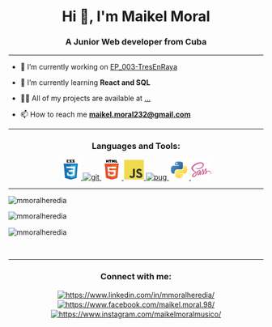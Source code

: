 <h1 align="center">Hi 👋, I'm Maikel Moral</h1>
<h3 align="center">A Junior Web developer from Cuba</h3>

---

- 🔭 I’m currently working on [EP_003-TresEnRaya](https://github.com/mmoralheredia/EP_003-TresEnRaya)
  
- 🌱 I’m currently learning **React and SQL**

- 👨‍💻 All of my projects are available at [...](...)

- 📫 How to reach me **maikel.moral232@gmail.com**

---

<h3 align="center">Languages and Tools:</h3>
<p align="center"> <a href="https://www.w3schools.com/css/" target="_blank" rel="noreferrer"> <img src="https://raw.githubusercontent.com/devicons/devicon/master/icons/css3/css3-original-wordmark.svg" alt="css3" width="40" height="40"/> </a> <a href="https://git-scm.com/" target="_blank" rel="noreferrer"> <img src="https://www.vectorlogo.zone/logos/git-scm/git-scm-icon.svg" alt="git" width="40" height="40"/> </a> <a href="https://www.w3.org/html/" target="_blank" rel="noreferrer"> <img src="https://raw.githubusercontent.com/devicons/devicon/master/icons/html5/html5-original-wordmark.svg" alt="html5" width="40" height="40"/> </a> <a href="https://developer.mozilla.org/en-US/docs/Web/JavaScript" target="_blank" rel="noreferrer"> <img src="https://raw.githubusercontent.com/devicons/devicon/master/icons/javascript/javascript-original.svg" alt="javascript" width="40" height="40"/> </a> <a href="https://pugjs.org" target="_blank" rel="noreferrer"> <img src="https://cdn.worldvectorlogo.com/logos/pug.svg" alt="pug" width="40" height="40"/> </a> <a href="https://www.python.org" target="_blank" rel="noreferrer"> <img src="https://raw.githubusercontent.com/devicons/devicon/master/icons/python/python-original.svg" alt="python" width="40" height="40"/> </a> <a href="https://sass-lang.com" target="_blank" rel="noreferrer"> <img src="https://raw.githubusercontent.com/devicons/devicon/master/icons/sass/sass-original.svg" alt="sass" width="40" height="40"/> </a> </p>

---

<p align="left"> <img src="https://komarev.com/ghpvc/?username=mmoralheredia&label=Profile%20views&color=0e75b6&style=flat" alt="mmoralheredia" /> </p>

<p>&nbsp;<img align="left" src="https://github-readme-stats.vercel.app/api?username=mmoralheredia&show_icons=true&locale=en" alt="mmoralheredia" /></p>

<p><img align="center" src="https://github-readme-stats.vercel.app/api/top-langs?username=mmoralheredia&show_icons=true&locale=en&layout=compact" alt="mmoralheredia" /></p>
<br>

---

<h3 align="center">Connect with me:</h3>
<p align="center">
<a href="https://linkedin.com/in/https://www.linkedin.com/in/mmoralheredia/" target="blank"><img align="center" src="https://raw.githubusercontent.com/rahuldkjain/github-profile-readme-generator/master/src/images/icons/Social/linked-in-alt.svg" alt="https://www.linkedin.com/in/mmoralheredia/" height="30" width="40" /></a>
<a href="https://fb.com/https://www.facebook.com/maikel.moral.98/" target="blank"><img align="center" src="https://raw.githubusercontent.com/rahuldkjain/github-profile-readme-generator/master/src/images/icons/Social/facebook.svg" alt="https://www.facebook.com/maikel.moral.98/" height="30" width="40" /></a>
<a href="https://instagram.com/https://www.instagram.com/maikelmoralmusico/" target="blank"><img align="center" src="https://raw.githubusercontent.com/rahuldkjain/github-profile-readme-generator/master/src/images/icons/Social/instagram.svg" alt="https://www.instagram.com/maikelmoralmusico/" height="30" width="40" /></a>
</p>

<!---
mmoralheredia/mmoralheredia is a ✨ special ✨ repository because its `README.md` (this file) appears on your GitHub profile.
You can click the Preview link to take a look at your changes.
--->
